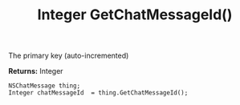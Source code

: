 ﻿---
uid: crmscript_ref_NSChatMessage_GetChatMessageId
title: Integer GetChatMessageId()
intellisense: NSChatMessage.GetChatMessageId
keywords: NSChatMessage, GetChatMessageId
so.topic: reference
---

The primary key (auto-incremented)

**Returns:** Integer


```crmscript
NSChatMessage thing;
Integer chatMessageId  = thing.GetChatMessageId();
```


